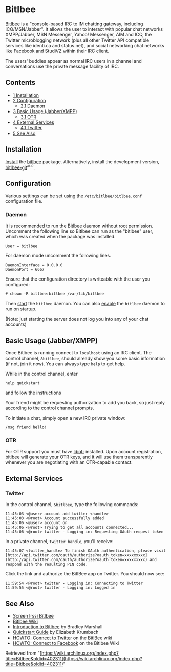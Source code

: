 # Bitlbee

[Bitlbee](http://www.bitlbee.org/main.php/news.r.html) is a "console-based IRC to IM chatting gateway, including ICQ/MSN/Jabber". It allows the user to interact with popular chat networks XMPP/Jabber, MSN Messenger, Yahoo! Messenger, AIM and ICQ, the Twitter microblogging network (plus all other Twitter API compatible services like identi.ca and status.net), and social networking chat networks like Facebook and StudiVZ within their IRC client.

The users' buddies appear as normal IRC users in a channel and conversations use the private message facility of IRC.

## Contents

*   [1 Installation](#Installation)
*   [2 Configuration](#Configuration)
    *   [2.1 Daemon](#Daemon)
*   [3 Basic Usage (Jabber/XMPP)](#Basic_Usage_.28Jabber.2FXMPP.29)
    *   [3.1 OTR](#OTR)
*   [4 External Services](#External_Services)
    *   [4.1 Twitter](#Twitter)
*   [5 See Also](#See_Also)

## Installation

[Install](/index.php/Install "Install") the [bitlbee](https://www.archlinux.org/packages/?name=bitlbee) package. Alternatively, install the development version, [bitlbee-git](https://aur.archlinux.org/packages/bitlbee-git/)<sup><small>AUR</small></sup>.

## Configuration

Various settings can be set using the `/etc/bitlbee/bitlbee.conf` configuration file.

### Daemon

It is recommended to run the Bitlbee daemon without root permission. Uncomment the following line so Bitlbee can run as the "bitlbee" user, which was created when the package was installed.

```
User = bitlbee

```

For daemon mode uncomment the following lines.

```
DaemonInterface = 0.0.0.0
DaemonPort = 6667

```

Ensure that the configuration directory is writeable with the user you configured:

 `# chown -R bitlbee:bitlbee /var/lib/bitlbee` 

Then [start](/index.php/Start "Start") the `bitlbee` daemon. You can also [enable](/index.php/Enable "Enable") the `bitlbee` daemon to run on startup.

(Note: just starting the server does not log you into any of your chat accounts)

## Basic Usage (Jabber/XMPP)

Once Bitlbee is running connect to `localhost` using an IRC client. The control channel, `&bitlbee`, should already show you some basic information (if not, join it now). You can always type `help` to get help.

While in the control channel, enter

```
help quickstart

```

and follow the instructions

Your friend might be requesting authorization to add you back, so just reply according to the control channel prompts.

To initiate a chat, simply open a new IRC private window:

```
/msg friend hello!

```

### OTR

For OTR support you must have [libotr](https://www.archlinux.org/packages/?name=libotr) installed. Upon account registration, bitlbee will generate your OTR keys, and it will use them transparently whenever you are negotiating with an OTR-capable contact.

## External Services

### Twitter

In the control channel, `&bitlbee`, type the following commands:

```
11:45:03 <@user> account add twitter <handle>
11:45:03 <@root> Account successfully added
11:45:06 <@user> account on
11:45:06 <@root> Trying to get all accounts connected...
11:45:06 <@root> twitter - Logging in: Requesting OAuth request token

```

In a private channel, `twitter_handle`, you'll receive:

```
11:45:07 <twitter_handle> To finish OAuth authentication, please visit [http://api.twitter.com/oauth/authorize?oauth_token=xxxxxxxxx](http://api.twitter.com/oauth/authorize?oauth_token=xxxxxxxxx) and respond with the resulting PIN code.

```

Click the link and authorize the BitlBee app on Twitter. You should now see:

```
11:59:54 <@root> twitter - Logging in: Connecting to Twitter
11:59:55 <@root> twitter - Logging in: Logged in

```

## See Also

*   [Screen Irssi Bitlbee](/index.php/Screen_Irssi_Bitlbee "Screen Irssi Bitlbee")
*   [Bitlbee Wiki](http://wiki.bitlbee.org/)
*   [Introduction to Bitlbee](http://quark.humbug.org.au/publications/internet/bitlbee.pdf) by Bradley Marshall
*   [Quickstart Guide](http://princessleia.com/bitlbee.php) by Elizabeth Krumbach
*   [HOWTO: Connect to Twitter](http://wiki.bitlbee.org/HowtoTwitter) on the BitlBee wiki
*   [HOWTO: Connect to Facebook](https://wiki.bitlbee.org/HowtoFacebookMQTT) on the Bitlbee Wiki

Retrieved from "[https://wiki.archlinux.org/index.php?title=Bitlbee&oldid=402311](https://wiki.archlinux.org/index.php?title=Bitlbee&oldid=402311)"
